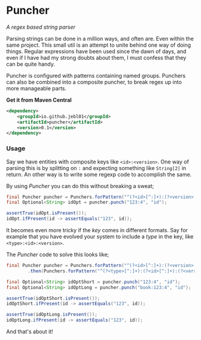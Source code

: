 # Puncher
*A regex based string parser*

Parsing strings can be done in a million ways, and often are. Even within the same project.
This small util is an attempt to unite behind one way of doing things.
Regular expressions have been used since the dawn of days, and even if I have had my strong doubts about them, I must confess that they can be quite handy.

Puncher is configured with patterns containing named groups. Punchers can also be combined into a composite puncher, to break regex up into more manageable parts.

**Get it from Maven Central**

```xml
<dependency>
    <groupId>io.github.jebl01</groupId>
    <artifactId>puncher</artifactId>
    <version>0.1</version>
</dependency>
```

### Usage
Say we have entities with composite keys like `<id>:<version>`. One way of parsing this is by splitting on `:` and expecting something like `String[2]` in return.
An other way is to write some regexp code to accomplish the same.

By using *Puncher* you can do this without breaking a sweat;

```java
final Puncher puncher = Punchers.forPattern("^(?<id>[^:]+):(?<version>[^:]+)$");
final Optional<String> idOpt = puncher.punch("123:4", "id");

assertTrue(idOpt.isPresent());
idOpt.ifPresent(id -> assertEquals("123", id));
```

It becomes even more tricky if the *key* comes in different formats. Say for example that you have evolved your system to include a *type* in the key, like `<type>:<id>:<version>`.

The *Puncher* code to solve this looks like;

```java
final Puncher puncher = Punchers.forPattern("^(?<id>[^:]+):(?<version>[^:]+)$")
        .then(Punchers.forPattern("^(?<type>[^:]+):(?<id>[^:]+):(?<version>[^:]+)$"));

final Optional<String> idOptShort = puncher.punch("123:4", "id");
final Optional<String> idOptLong = puncher.punch("book:123:4", "id");

assertTrue(idOptShort.isPresent());
idOptShort.ifPresent(id -> assertEquals("123", id));

assertTrue(idOptLong.isPresent());
idOptLong.ifPresent(id -> assertEquals("123", id));
```

And that's about it!